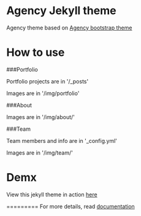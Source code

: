 Agency Jekyll theme
====================

Agency theme based on [Agency bootstrap theme ](https://startbootstrap.com/template-overviews/agency/)

# How to use

###Portfolio 

Portfolio projects are in '/_posts'

Images are in '/img/portfolio'

###About

Images are in '/img/about/'

###Team

Team members and info are in '_config.yml'

Images are in '/img/team/'


# Demx

View this jekyll theme in action [here](https://y7kim.github.io/agency-jekyll-theme)

=========
For more details, read [documentation](http://jekyllrb.com/)
